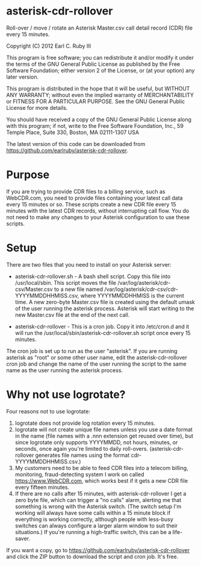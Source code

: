 asterisk-cdr-rollover
=====================

Roll-over / move / rotate an Asterisk Master.csv call detail record (CDR) file every 15 minutes.

Copyright (C) 2012 Earl C. Ruby III

This program is free software; you can redistribute it and/or modify it under the terms of the GNU General Public License as published by the Free Software Foundation; either version 2 of the License, or (at your option) any later version.

This program is distributed in the hope that it will be useful, but WITHOUT ANY WARRANTY; without even the implied warranty of MERCHANTABILITY or FITNESS FOR A PARTICULAR PURPOSE. See the GNU General Public License for more details.

You should have received a copy of the GNU General Public License along with this program; if not, write to the Free Software Foundation, Inc., 59 Temple Place, Suite 330, Boston, MA 02111-1307 USA

The latest version of this code can be downloaded from https://github.com/earlruby/asterisk-cdr-rollover.

Purpose
=======

If you are trying to provide CDR files to a billing service, such as WebCDR.com, you need to provide files containing your latest call data every 15 minutes or so. These scripts create a new CDR file every 15 minutes with the latest CDR records, without interrupting call flow.  You do not need to make any changes to your Asterisk configuration to use these scripts.

Setup
=====

There are two files that you need to install on your Asterisk server:

 * asterisk-cdr-rollover.sh - A bash shell script. Copy this file into /usr/local/sbin.  This script moves the file /var/log/asterisk/cdr-csv/Master.csv to a new file named /var/log/asterisk/cdr-csv/cdr-YYYYMMDDHHMISS.csv, where YYYYMMDDHHMISS is the current time. A new zero-byte Master.csv file is created using the default umask of the user running the asterisk process. Asterisk will start writing to the new Master.csv file at the end of the next call.

 * asterisk-cdr-rollover - This is a cron job. Copy it into /etc/cron.d and it will run the /usr/local/sbin/asterisk-cdr-rollover.sh script once every 15 minutes.

The cron job is set up to run as the user "asterisk". If you are running asterisk as "root" or some other user name, edit the asterisk-cdr-rollover cron job and change the name of the user running the script to the same name as the user running the asterisk process.

Why not use logrotate?
======================

Four reasons not to use logrotate:

 1. logrotate does not provide log rotation every 15 minutes.
 2. logrotate will not create unique file names unless you use a date format in the name (file names with a .nnn extension get reused over time), but since logrotate only supports YYYYMMDD, not hours, minutes, or seconds, once again you're limited to daily roll-overs. (asterisk-cdr-rollover generates file names using the format cdr-YYYYMMDDHHMISS.csv.)
 3. My customers need to be able to feed CDR files into a telecom billing, monitoring, fraud-detecting system I work on called https://www.WebCDR.com, which works best if it gets a new CDR file every fifteen minutes.
 4. If there are no calls after 15 minutes, with asterisk-cdr-rollover I get a zero byte file, which can trigger a "no calls" alarm, alerting me that something is wrong with the Asterisk switch. (The switch setup I'm working will always have some calls within a 15 minute block if everything is working correctly, although people with less-busy switches can always configure a larger alarm window to suit their situations.) If you're running a high-traffic switch, this can be a life-saver.

If you want a copy, go to https://github.com/earlruby/asterisk-cdr-rollover and click the ZIP button to download the script and cron job. It's free. 
